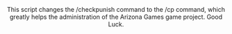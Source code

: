 <div id="header" align="center"> This script changes the /checkpunish command to the /cp command, which greatly helps the administration of the Arizona Games game project. Good Luck.
